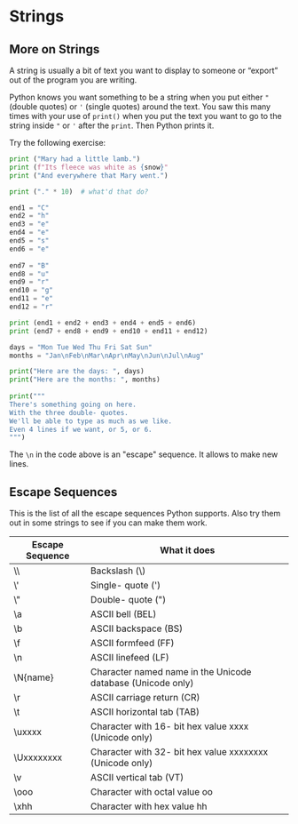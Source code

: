 # Strings

## More on Strings

A string is usually a bit of text you want to display to someone or “export” out of the program you are writing. 

Python knows you want something to be a string when you put either `"` (double quotes) or `'` (single quotes) around the text. You saw this many times with your use of `print()` when you put the text you want to go to the string inside `"` or `'` after the `print`. Then Python prints it. 

Try the following exercise:

```Python
print ("Mary had a little lamb.")
print (f"Its fleece was white as {snow}"
print ("And everywhere that Mary went.")

print ("." * 10)  # what'd that do?

end1 = "C"
end2 = "h"
end3 = "e"
end4 = "e"
end5 = "s"
end6 = "e"
	   
end7 = "B"
end8 = "u"
end9 = "r"
end10 = "g"
end11 = "e"
end12 = "r"

print (end1 + end2 + end3 + end4 + end5 + end6)
print (end7 + end8 + end9 + end10 + end11 + end12)

days = "Mon Tue Wed Thu Fri Sat Sun"
months = "Jan\nFeb\nMar\nApr\nMay\nJun\nJul\nAug"

print("Here are the days: ", days)
print("Here are the months: ", months)
	   
print("""
There's something going on here.
With the three double- quotes.
We'll be able to type as much as we like.
Even 4 lines if we want, or 5, or 6.
""")
```

The `\n` in the code above is an "escape" sequence. It allows to make new lines. 
<br>

## Escape Sequences

This is the list of all the escape sequences Python supports. Also try them out in some strings to see if you can make them work.

|   Escape Sequence   	  |                        What it does                         	|
|-------------------------|---------------------------------------------------------------|
|     \\\     	        |                        Backslash (\\)                        	|
|     \\'     	        |                      Single- quote (')                      	|
|     \\"     	        |                      Double- quote (")                      	|
|     \\a     	        |                       ASCII bell (BEL)                      	|
|     \\b     	        |                     ASCII backspace (BS)                    	|
|     \\f     	        |                     ASCII formfeed (FF)                     	|
|     \\n     	        |                     ASCII linefeed (LF)                     	|
|  \\N{name}  	        | Character named name in the Unicode database (Unicode only) 	|
|     \\r     	        |                  ASCII carriage return (CR)                 	|
|     \\t     	        |                  ASCII horizontal tab (TAB)                 	|
|   \\uxxxx   	        |     Character with 16- bit hex value xxxx (Unicode only)    	|
| \\Uxxxxxxxx 	        |   Character with 32- bit hex value xxxxxxxx (Unicode only)  	|
|     \\v     	        |                   ASCII vertical tab (VT)                   	|
|    \\ooo    	        |                Character with octal value oo                	|
|    \\xhh    	        |                 Character with hex value hh                 	|